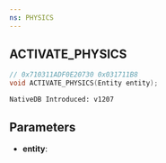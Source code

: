 ```yaml
---
ns: PHYSICS
---
```

## ACTIVATE_PHYSICS

```c
// 0x710311ADF0E20730 0x031711B8
void ACTIVATE_PHYSICS(Entity entity);
```

```
NativeDB Introduced: v1207
```

## Parameters
* **entity**:
